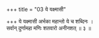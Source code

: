 +++
title = "03 ये यक्ष्मासी"

+++
ये यक्ष्मासी अर्भका महान्तो ये च शब्दिनः ।  
सर्वान् दुर्णामहा मणिः शतवारो अनीनशत् ॥ ३ ॥